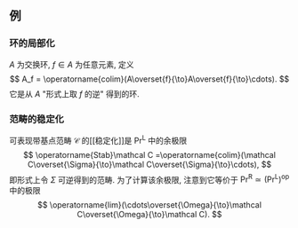 

## 例


### 环的局部化

$A$ 为交换环, $f\in A$ 为任意元素, 定义
$$
A_f = \operatorname{colim}(A\overset{f}{\to}A\overset{f}{\to}\cdots).
$$
它是从 $A$ "形式上取 $f$ 的逆" 得到的环.

### 范畴的稳定化

可表现带基点范畴 $\mathcal C$ 的[[稳定化]]是 $\mathrm {Pr}^{\mathrm L}$ 中的余极限
$$
\operatorname{Stab}\mathcal C =\operatorname{colim}(\mathcal C\overset{\Sigma}{\to}\mathcal C\overset{\Sigma}{\to}\cdots),
$$
即形式上令 $\Sigma$ 可逆得到的范畴. 为了计算该余极限, 注意到它等价于 $\mathrm {Pr}^{\mathrm R}\simeq (\mathrm {Pr}^{\mathrm L})^{\mathrm {op}}$ 中的极限
$$
\operatorname{lim}(\cdots\overset{\Omega}{\to}\mathcal C\overset{\Omega}{\to}\mathcal C).
$$
